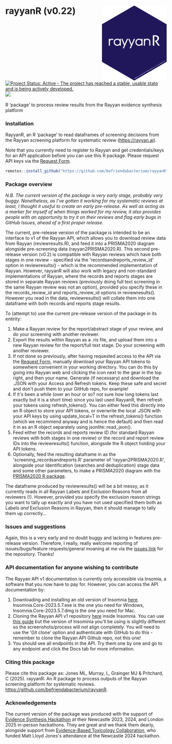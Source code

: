# rayyanR (v0.22)<img src="graphics/hexsticker_web2.png" align="right" width="40%"/><test>

[![Project Status: Active - The project has reached a stable, usable
state and is being actively
developed.](https://www.repostatus.org/badges/latest/active.svg)](https://www.repostatus.org/#active)
[![](https://img.shields.io/github/last-commit/befriendabacterium/rayyanR.svg)](https://github.com/befriendabacterium/rayyanR/commits/main)

R ‘package’ to process review results from the Rayyan evidence synthesis platform

### Installation

RayyanR, an R ‘package’ to read dataframes of screening decisions from the Rayyan
screening platform for systematic review (<https://rayyan.ai>).

Note that you currently need to register to Rayyan and get credentials/keys for an API application before you can use this R package. Please request API keys via the [Request Form](http://ryn.ai/APIRequestForm).

``` r
remotes::install_github("https://github.com/befriendabacterium/rayyanR")

```
### Package overview

*N.B. The current version of the package is very early stage, probably very buggy. Nonetheless, as I've gotten it working for my systematic reviews at least, I thought it useful to create an early pre-release. As well as acting as a marker for myself of when things worked for my review, it also provides people with an opportunity to try it on their reviews and flag early bugs in GitHub Issues, ahead of a first proper release.*

The current, pre-release version of the package is intended to be an interface to v1 of the Rayyan API, which allows you to download review data from Rayyan (reviewresults.R), and feed it into a PRISMA2020 diagram alongside pre-screening data (rayyan2PRISMA2020.R). This second pre-release version (v0.2) is compatible with Rayyan reviews which have both stages in one review - specified via the 'recordsandreports_review_id' option in reviewresults() - which is the recommended implementation of Rayyan. However, rayyanR will also work with legacy and non-standard implementations of Rayyan, where the records and reports stages are stored in separate Rayyan reviews (previously doing full text screening in the same Rayyan review was not an option), provided you specify these in the records_review_id and reports_review_id options in reviewresults(). However you read in the data, reviewresults() will collate them into one dataframe with both records and reports stage results.

To (attempt to) use the current pre-release version of the package in its entirity:

1. Make a Rayyan review for the report/abstract stage of your review, and do your screening with another reviewer.
2. Export the results within Rayyan as a .ris file, and upload them into a new Rayyan review for the report/full text stage. Do your screening with another reviewer.
3. If not done so previously, after having requested access to the API via the [Request Form](http://ryn.ai/APIRequestForm), manually download your Rayyan API tokens to somewhere convenient in your working directory. You can do this by going into Rayyan web and clicking the icon next to the gear in the top right, and then your name. Generate (if necessary) and download the .JSON with your Access and Refresh tokens. Keep these safe and secret and don't push them to your GitHub repo, for example!
4. If it's been a while (over an hour or so? not sure how long tokens last exactly but it is a short time) since you last used RayyanR, then refresh your tokens using refresh_tokens(). You can either feed this directly into an R object to store your API tokens, or overwrite the local .JSON with your API keys by using update_local=T in the refresh_tokens() function (which we recommend anyway and is hence the default) and then read it in as an R object separately using jsonlite::read_json().
5. Feed either the records and reports review ID (for standard Rayyan reviews with both stages in one review) or the record and report review IDs into the reviewresults() function, alongside the R object holding your API tokens.
6. Optionally, feed the resulting dataframe in as the 'screening_recordsandreports.R' parameter of 'rayyan2PRISMA2020.R', alongside your Identification (searches and deduplication) stage data and some other parameters, to make a PRISMA2020 diagram with the [PRISMA2020 R package](https://github.com/prisma-flowdiagram/PRISMA2020).

The dataframe produced by reviewresults() will be a bit messy, as it currently reads in all Rayyan Labels and Exclusion Reasons from all reviewers (!). However, provided you specify the exclusion reason strings you want to tally up exactly and you have not used specified them both as Labels *and* Exclusion Reasons in Rayyan, then it should manage to tally them up correctly...

### Issues and suggestions

Again, this is a very early and no doubt buggy and lacking in features pre-release version. Therefore, I really, really welcome reporting of issues/bugs/feature requests/general moaning at me via the [issues
link](https://github.com/befriendabacterium/rayyanR/issues) for the repository. Thanks!

### API documentation for anyone wishing to contribute

The Rayyan API v1 documentation is currently only accessible via Insomia, a software that you now have to pay for. However, you can access the API documentation by:

1. Downloading and installing an old version of Insomnia [here](https://github.com/Kong/insomnia/releases/tag/core%402023.5.7). Insomnia.Core-2023.5.7.exe is the one you need for Windows, Insomnia.Core-2023.5.7.dmg is the one you need for Mac.
2. Cloning the Rayyan API v1 repository [here](https://github.com/rayyansys/rayyan-api-docs) inside Insomnia. You can use [this guide](https://docs.insomnia.rest/insomnia/git-sync) but the version of Insominia you'll be using is slightly different so the screenshots/process will not align completely. You will need to use the 'Git clone' option and authenticate with GitHub to do this - remember to clone the Rayyan API Github repo, not this one!
3. You should see all endpoints in the API. Try them one by one and go to any endpoint and click the Docs tab for more information.

### Citing this package

Please cite this package as: Jones ML, Murray, L, Grainger MJ & Pritchard, C (2025). rayyanR: An R package to process outputs of the Rayyan screening platform for systematic reviews. <a href="https://github.com/befriendabacterium/rayyanR" target="_blank">https://github.com/befriendabacterium/rayyanR</a>.

### Acknowledgements

The current version of the package was produced with the support of [Evidence Synthesis Hackathon](https://www.eshackathon.org/) at their Newcastle 2023, 2024, and London 2025 in-person hackathons. They are great and we thank them dearly, alongside support from [Evidence-Based Toxicology Collaboration](https://www.ebtox.org/), who funded Matt Lloyd Jones's attendance at the Newcastle 2024 hackathon.
